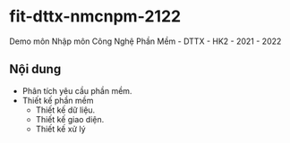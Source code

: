 # fit-dttx-nmcnpm-2122
Demo môn Nhập môn Công Nghệ Phần Mềm - DTTX - HK2 - 2021 - 2022

## Nội dung
- Phân tích yêu cầu phần mềm.
- Thiết kế phần mềm
  - Thiết kế dữ liệu.
  - Thiết kế giao diện.
  - Thiết kế xử lý